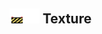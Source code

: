 ## <img src="../../.gitbook/assets/unknown.png" width="24" height=24 /><img src="../../.gitbook/assets/base.png" width="24" height=24 /> Texture

